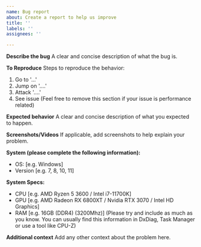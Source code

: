 ```yaml
---
name: Bug report
about: Create a report to help us improve
title: ''
labels: ''
assignees: ''

---
```


**Describe the bug**
A clear and concise description of what the bug is.

**To Reproduce**
Steps to reproduce the behavior:
1. Go to '...'
2. Jump on '....'
3. Attack '....'
4. See issue
(Feel free to remove this section if your issue is performance related)

**Expected behavior**
A clear and concise description of what you expected to happen.

**Screenshots/Videos**
If applicable, add screenshots to help explain your problem.

**System (please complete the following information):**
 - OS: [e.g. Windows]
 - Version [e.g. 7, 8, 10, 11]

**System Specs:**
 - CPU [e.g. AMD Ryzen  5 3600 / Intel i7-11700K]
 - GPU [e.g. AMD Radeon RX 6800XT / Nvidia RTX 3070 / Intel HD Graphics]
 - RAM [e.g. 16GB (DDR4) (3200Mhz)]
(Please try and include as much as you know. You can usually find this information in DxDiag, Task Manager or use a tool like CPU-Z)

**Additional context**
Add any other context about the problem here.
